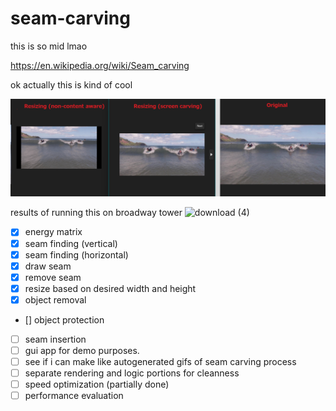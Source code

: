 # seam-carving
this is so mid lmao

https://en.wikipedia.org/wiki/Seam_carving

ok actually this is kind of cool

![{A943C262-65CA-4744-B752-E8D0F0071507}](https://github.com/TruaShamu/seam-carving/blob/main/yeahhh.png)

results of running this on broadway tower
![download (4)](https://github.com/user-attachments/assets/00ee6a46-7a5c-4927-b0f6-d6f9bca5d842)

- [x] energy matrix
- [x] seam finding (vertical)
- [x] seam finding (horizontal)
- [x] draw seam
- [x] remove seam
- [x] resize based on desired width and height
- [x] object removal
- [] object protection
- [ ] seam insertion
- [ ] gui app for demo purposes.
- [ ] see if i can make like autogenerated gifs of seam carving process
- [ ] separate rendering and logic portions for cleanness
- [ ] speed optimization (partially done)
- [ ] performance evaluation